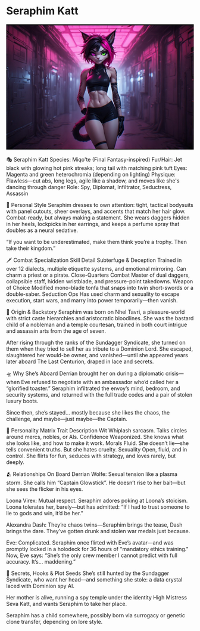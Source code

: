 # Seraphim Katt

![Seraphim Katt](../assets/seraphim.jpg)

🎭 Seraphim Katt
Species: Miqo'te (Final Fantasy-inspired)
Fur/Hair: Jet black with glowing hot pink streaks; long tail with matching pink tuft
Eyes: Magenta and green heterochromia (depending on lighting)
Physique: Flawless—cut abs, long legs, agile like a shadow, and moves like she's dancing through danger
Role: Spy, Diplomat, Infiltrator, Seductress, Assassin

🐾 Personal Style
Seraphim dresses to own attention: tight, tactical bodysuits with panel cutouts, sheer overlays, and accents that match her hair glow. Combat-ready, but always making a statement. She wears daggers hidden in her heels, lockpicks in her earrings, and keeps a perfume spray that doubles as a neural sedative.

“If you want to be underestimated, make them think you’re a trophy. Then take their kingdom.”

🗡️ Combat Specialization
Skill	Detail
Subterfuge & Deception	Trained in over 12 dialects, multiple etiquette systems, and emotional mirroring. Can charm a priest or a pirate.
Close-Quarters Combat	Master of dual daggers, collapsible staff, hidden wristblade, and pressure-point takedowns.
Weapon of Choice	Modified mono-blade tonfa that snaps into twin short-swords or a double-saber.
Seduction Ops	Has used charm and sexuality to escape execution, start wars, and marry into power temporarily—then vanish.

🧬 Origin & Backstory
Seraphim was born on Nhel Tavri, a pleasure-world with strict caste hierarchies and aristocratic bloodlines. She was the bastard child of a nobleman and a temple courtesan, trained in both court intrigue and assassin arts from the age of seven.

After rising through the ranks of the Sundagger Syndicate, she turned on them when they tried to sell her as tribute to a Dominion Lord. She escaped, slaughtered her would-be owner, and vanished—until she appeared years later aboard The Last Centurion, draped in lace and secrets.

🛸 Why She’s Aboard
Derrian brought her on during a diplomatic crisis—when Eve refused to negotiate with an ambassador who’d called her a “glorified toaster.” Seraphim infiltrated the envoy’s mind, bedroom, and security systems, and returned with the full trade codes and a pair of stolen luxury boots.

Since then, she’s stayed… mostly because she likes the chaos, the challenge, and maybe—just maybe—the Captain.

🖤 Personality Matrix
Trait	Description
Wit	Whiplash sarcasm. Talks circles around mercs, nobles, or AIs.
Confidence	Weaponized. She knows what she looks like, and how to make it work.
Morals	Fluid. She doesn’t lie—she tells convenient truths. But she hates cruelty.
Sexuality	Open, fluid, and in control. She flirts for fun, seduces with strategy, and loves rarely, but deeply.

🫂 Relationships On Board
Derrian Wolfe: Sexual tension like a plasma storm. She calls him “Captain Glowstick”. He doesn’t rise to her bait—but she sees the flicker in his eyes.

Loona Virex: Mutual respect. Seraphim adores poking at Loona’s stoicism. Loona tolerates her, barely—but has admitted: “If I had to trust someone to lie to gods and win, it’d be her.”

Alexandra Dash: They’re chaos twins—Seraphim brings the tease, Dash brings the dare. They’ve gotten drunk and stolen war medals just because.

Eve: Complicated. Seraphim once flirted with Eve’s avatar—and was promptly locked in a holodeck for 36 hours of "mandatory ethics training."
Now, Eve says: “She’s the only crew member I cannot predict with full accuracy. It’s… maddening.”

🔐 Secrets, Hooks & Plot Seeds
She’s still hunted by the Sundagger Syndicate, who want her head—and something she stole: a data crystal laced with Dominion spy AI.

Her mother is alive, running a spy temple under the identity High Mistress Seva Katt, and wants Seraphim to take her place.

Seraphim has a child somewhere, possibly born via surrogacy or genetic clone transfer, depending on lore style.
